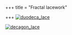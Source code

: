 +++
title = "Fractal lacework"

+++
[![duodeca\_lace](https://i1.wp.com/farm4.static.flickr.com/3050/3044204895_e82ec62739.jpg)](http://www.flickr.com/photos/24766652@N05/3044204895/ "duodeca_lace by somasushma, on Flickr")

[![decagon\_lace](https://i2.wp.com/farm4.static.flickr.com/3167/3036110721_e353f80f58.jpg)](http://www.flickr.com/photos/24766652@N05/3036110721/ "decagon_lace by somasushma, on Flickr")

